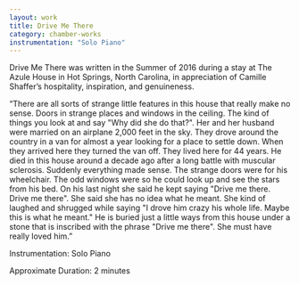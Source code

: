 ```yaml
---
layout: work
title: Drive Me There
category: chamber-works
instrumentation: "Solo Piano"
---
```


Drive Me There was written in the Summer of 2016 during a stay at The Azule House in Hot Springs, North Carolina, in appreciation of Camille Shaffer’s hospitality, inspiration, and genuineness.

“There are all sorts of strange little features in this house that really make no sense. Doors in strange places and windows in the ceiling. The kind of things you look at and say "Why did she do that?". Her and her husband were married on an airplane 2,000 feet in the sky. They drove around the country in a van for almost a year looking for a place to settle down. When they arrived here they turned the van off. They lived here for 44 years. He died in this house around a decade ago after a long battle with muscular sclerosis. Suddenly everything made sense. The strange doors were for his wheelchair. The odd windows were so he could look up and see the stars from his bed. On his last night she said he kept saying "Drive me there. Drive me there". She said she has no idea what he meant. She kind of laughed and shrugged while saying "I drove him crazy his whole life. Maybe this is what he meant." He is buried just a little ways from this house under a stone that is inscribed with the phrase "Drive me there". She must have really loved him.”

Instrumentation: Solo Piano 

Approximate Duration: 2 minutes
